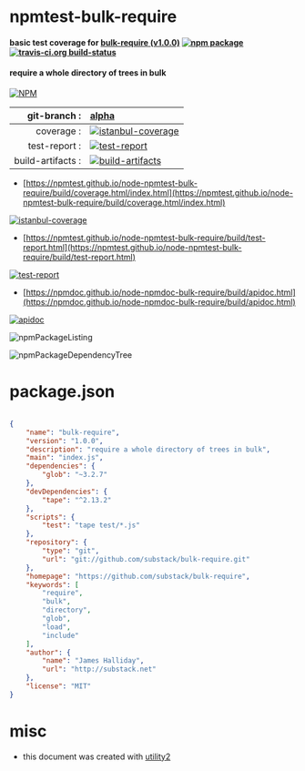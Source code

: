 # npmtest-bulk-require

#### basic test coverage for  [bulk-require (v1.0.0)](https://github.com/substack/bulk-require)  [![npm package](https://img.shields.io/npm/v/npmtest-bulk-require.svg?style=flat-square)](https://www.npmjs.org/package/npmtest-bulk-require) [![travis-ci.org build-status](https://api.travis-ci.org/npmtest/node-npmtest-bulk-require.svg)](https://travis-ci.org/npmtest/node-npmtest-bulk-require)

#### require a whole directory of trees in bulk

[![NPM](https://nodei.co/npm/bulk-require.png?downloads=true&downloadRank=true&stars=true)](https://www.npmjs.com/package/bulk-require)

| git-branch : | [alpha](https://github.com/npmtest/node-npmtest-bulk-require/tree/alpha)|
|--:|:--|
| coverage : | [![istanbul-coverage](https://npmtest.github.io/node-npmtest-bulk-require/build/coverage.badge.svg)](https://npmtest.github.io/node-npmtest-bulk-require/build/coverage.html/index.html)|
| test-report : | [![test-report](https://npmtest.github.io/node-npmtest-bulk-require/build/test-report.badge.svg)](https://npmtest.github.io/node-npmtest-bulk-require/build/test-report.html)|
| build-artifacts : | [![build-artifacts](https://npmtest.github.io/node-npmtest-bulk-require/glyphicons_144_folder_open.png)](https://github.com/npmtest/node-npmtest-bulk-require/tree/gh-pages/build)|

- [https://npmtest.github.io/node-npmtest-bulk-require/build/coverage.html/index.html](https://npmtest.github.io/node-npmtest-bulk-require/build/coverage.html/index.html)

[![istanbul-coverage](https://npmtest.github.io/node-npmtest-bulk-require/build/screenCapture.buildCi.browser.%252Ftmp%252Fbuild%252Fcoverage.lib.html.png)](https://npmtest.github.io/node-npmtest-bulk-require/build/coverage.html/index.html)

- [https://npmtest.github.io/node-npmtest-bulk-require/build/test-report.html](https://npmtest.github.io/node-npmtest-bulk-require/build/test-report.html)

[![test-report](https://npmtest.github.io/node-npmtest-bulk-require/build/screenCapture.buildCi.browser.%252Ftmp%252Fbuild%252Ftest-report.html.png)](https://npmtest.github.io/node-npmtest-bulk-require/build/test-report.html)

- [https://npmdoc.github.io/node-npmdoc-bulk-require/build/apidoc.html](https://npmdoc.github.io/node-npmdoc-bulk-require/build/apidoc.html)

[![apidoc](https://npmdoc.github.io/node-npmdoc-bulk-require/build/screenCapture.buildCi.browser.%252Ftmp%252Fbuild%252Fapidoc.html.png)](https://npmdoc.github.io/node-npmdoc-bulk-require/build/apidoc.html)

![npmPackageListing](https://npmtest.github.io/node-npmtest-bulk-require/build/screenCapture.npmPackageListing.svg)

![npmPackageDependencyTree](https://npmtest.github.io/node-npmtest-bulk-require/build/screenCapture.npmPackageDependencyTree.svg)



# package.json

```json

{
    "name": "bulk-require",
    "version": "1.0.0",
    "description": "require a whole directory of trees in bulk",
    "main": "index.js",
    "dependencies": {
        "glob": "~3.2.7"
    },
    "devDependencies": {
        "tape": "^2.13.2"
    },
    "scripts": {
        "test": "tape test/*.js"
    },
    "repository": {
        "type": "git",
        "url": "git://github.com/substack/bulk-require.git"
    },
    "homepage": "https://github.com/substack/bulk-require",
    "keywords": [
        "require",
        "bulk",
        "directory",
        "glob",
        "load",
        "include"
    ],
    "author": {
        "name": "James Halliday",
        "url": "http://substack.net"
    },
    "license": "MIT"
}
```



# misc
- this document was created with [utility2](https://github.com/kaizhu256/node-utility2)
